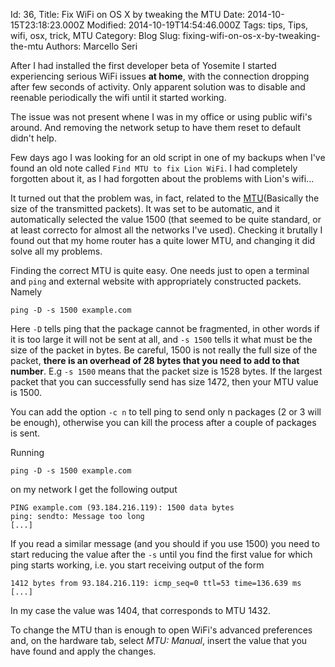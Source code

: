 Id: 36,
Title: Fix WiFi on OS X by tweaking the MTU
Date: 2014-10-15T23:18:23.000Z
Modified: 2014-10-19T14:54:46.000Z
Tags: tips, Tips, wifi, osx, trick, MTU
Category: Blog
Slug: fixing-wifi-on-os-x-by-tweaking-the-mtu
Authors: Marcello Seri

After I had installed the first developer beta of Yosemite I started experiencing serious WiFi issues **at home**, with the connection dropping after few seconds of activity. Only apparent solution was to disable and reenable periodically the wifi until it started working.

The issue was not present whene I was in my office or using public wifi's around. And removing the network setup to have them reset to default didn't help.

Few days ago I was looking for an old script in one of my backups when I've found an old note called `Find MTU to fix Lion WiFi`. I had completely forgotten about it, as I had forgotten about the problems with Lion's wifi...

It turned out that the problem was, in fact, related to the [MTU](https://en.wikipedia.org/wiki/Maximum_transmission_unit)(Basically the size of the transmitted packets). It was set to be automatic, and it automatically selected the value 1500 (that seemed to be quite standard, or at least correcto for almost all the networks I've used). Checking it brutally I found out that my home router has a quite lower MTU, and changing it did solve all my problems.

Finding the correct MTU is quite easy. One needs just to open a terminal and `ping` and external website with appropriately constructed packets. Namely

    ping -D -s 1500 example.com

Here `-D` tells ping that the package cannot be fragmented, in other words if it is too large it will not be sent at all, and `-s 1500` tells it what must be the size of the packet in bytes. Be careful, 1500 is not really the full size of the packet, **there is an overhead of 28 bytes that you need to add to that number**. E.g `-s 1500` means that the packet size is 1528 bytes. If the largest packet that you can successfully send has size  1472, then your MTU value is 1500.

You can add the option `-c n` to tell ping to send only n packages (2 or 3 will be enough), otherwise you can kill the process after a couple of packages is sent.

Running

    ping -D -s 1500 example.com

on my network I get the following output

	PING example.com (93.184.216.119): 1500 data bytes
	ping: sendto: Message too long
	[...]

If you read a similar message (and you should if you use 1500) you need to start reducing the value after the `-s` until you find the first value for which ping starts working, i.e. you start receiving output of the form

	1412 bytes from 93.184.216.119: icmp_seq=0 ttl=53 time=136.639 ms
    [...] 
    
In my case the value was 1404, that corresponds to MTU 1432.

To change the MTU than is enough to open WiFi's advanced preferences and, on the hardware tab, select _MTU: Manual_, insert the value that you have found and apply the changes.